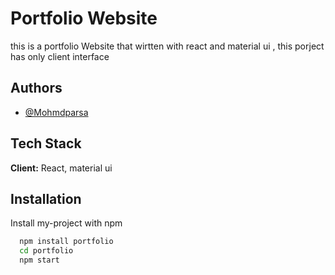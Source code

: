 
# Portfolio Website

this is a portfolio Website that wirtten with react and material ui , this porject has only client interface




## Authors

- [@Mohmdparsa](https://www.github.com/Mohmdparsa)


## Tech Stack

**Client:** React, material ui


## Installation

Install my-project with npm

```bash
  npm install portfolio
  cd portfolio
  npm start
```

